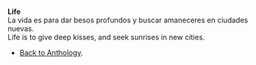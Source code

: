 **Life**  
La vida es para dar besos profundos y buscar amaneceres en ciudades nuevas.  
Life is to give deep kisses, and seek sunrises in new cities.  

- <a href="https://kushalsamant.github.io/anthology.html">Back to Anthology</a>.  